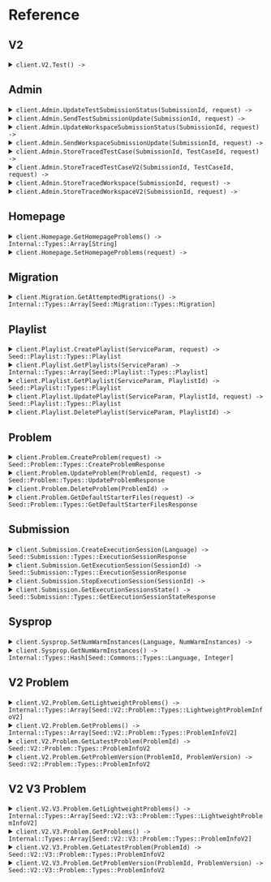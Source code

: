 # Reference
## V2
<details><summary><code>client.V2.Test() -> </code></summary>
<dl>
<dd>

#### 🔌 Usage

<dl>
<dd>

<dl>
<dd>

```ruby
client.v_2.test();
```
</dd>
</dl>
</dd>
</dl>


</dd>
</dl>
</details>

## Admin
<details><summary><code>client.Admin.UpdateTestSubmissionStatus(SubmissionId, request) -> </code></summary>
<dl>
<dd>

#### 🔌 Usage

<dl>
<dd>

<dl>
<dd>

```ruby
client.admin.update_test_submission_status();
```
</dd>
</dl>
</dd>
</dl>

#### ⚙️ Parameters

<dl>
<dd>

<dl>
<dd>

**submissionId:** `String` 
    
</dd>
</dl>

<dl>
<dd>

**request:** `Seed::Submission::Types::TestSubmissionStatus` 
    
</dd>
</dl>
</dd>
</dl>


</dd>
</dl>
</details>

<details><summary><code>client.Admin.SendTestSubmissionUpdate(SubmissionId, request) -> </code></summary>
<dl>
<dd>

#### 🔌 Usage

<dl>
<dd>

<dl>
<dd>

```ruby
client.admin.send_test_submission_update({
  updateTime:'2024-01-15T09:30:00Z'
});
```
</dd>
</dl>
</dd>
</dl>

#### ⚙️ Parameters

<dl>
<dd>

<dl>
<dd>

**submissionId:** `String` 
    
</dd>
</dl>

<dl>
<dd>

**request:** `Seed::Submission::Types::TestSubmissionUpdate` 
    
</dd>
</dl>
</dd>
</dl>


</dd>
</dl>
</details>

<details><summary><code>client.Admin.UpdateWorkspaceSubmissionStatus(SubmissionId, request) -> </code></summary>
<dl>
<dd>

#### 🔌 Usage

<dl>
<dd>

<dl>
<dd>

```ruby
client.admin.update_workspace_submission_status();
```
</dd>
</dl>
</dd>
</dl>

#### ⚙️ Parameters

<dl>
<dd>

<dl>
<dd>

**submissionId:** `String` 
    
</dd>
</dl>

<dl>
<dd>

**request:** `Seed::Submission::Types::WorkspaceSubmissionStatus` 
    
</dd>
</dl>
</dd>
</dl>


</dd>
</dl>
</details>

<details><summary><code>client.Admin.SendWorkspaceSubmissionUpdate(SubmissionId, request) -> </code></summary>
<dl>
<dd>

#### 🔌 Usage

<dl>
<dd>

<dl>
<dd>

```ruby
client.admin.send_workspace_submission_update({
  updateTime:'2024-01-15T09:30:00Z'
});
```
</dd>
</dl>
</dd>
</dl>

#### ⚙️ Parameters

<dl>
<dd>

<dl>
<dd>

**submissionId:** `String` 
    
</dd>
</dl>

<dl>
<dd>

**request:** `Seed::Submission::Types::WorkspaceSubmissionUpdate` 
    
</dd>
</dl>
</dd>
</dl>


</dd>
</dl>
</details>

<details><summary><code>client.Admin.StoreTracedTestCase(SubmissionId, TestCaseId, request) -> </code></summary>
<dl>
<dd>

#### 🔌 Usage

<dl>
<dd>

<dl>
<dd>

```ruby
client.admin.store_traced_test_case({
  submissionId:'d5e9c84f-c2b2-4bf4-b4b0-7ffd7a9ffc32',
  testCaseId:'testCaseId',
  result:{
    result:{
      passed:true
    },
    stdout:'stdout'
  },
  traceResponses:[{
    submissionId:'d5e9c84f-c2b2-4bf4-b4b0-7ffd7a9ffc32',
    lineNumber:1,
    expressionLocation:{
      start:1,
      offset:1
    },
    stack:{
      numStackFrames:1,
      topStackFrame:{
        methodName:'methodName',
        lineNumber:1,
        scopes:[{
          variables:{}
        }, {
          variables:{}
        }]
      }
    },
    stdout:'stdout'
  }, {
    submissionId:'d5e9c84f-c2b2-4bf4-b4b0-7ffd7a9ffc32',
    lineNumber:1,
    expressionLocation:{
      start:1,
      offset:1
    },
    stack:{
      numStackFrames:1,
      topStackFrame:{
        methodName:'methodName',
        lineNumber:1,
        scopes:[{
          variables:{}
        }, {
          variables:{}
        }]
      }
    },
    stdout:'stdout'
  }]
});
```
</dd>
</dl>
</dd>
</dl>

#### ⚙️ Parameters

<dl>
<dd>

<dl>
<dd>

**submissionId:** `String` 
    
</dd>
</dl>

<dl>
<dd>

**testCaseId:** `String` 
    
</dd>
</dl>

<dl>
<dd>

**result:** `Seed::Submission::Types::TestCaseResultWithStdout` 
    
</dd>
</dl>

<dl>
<dd>

**traceResponses:** `Internal::Types::Array[Seed::Submission::Types::TraceResponse]` 
    
</dd>
</dl>
</dd>
</dl>


</dd>
</dl>
</details>

<details><summary><code>client.Admin.StoreTracedTestCaseV2(SubmissionId, TestCaseId, request) -> </code></summary>
<dl>
<dd>

#### 🔌 Usage

<dl>
<dd>

<dl>
<dd>

```ruby
client.admin.store_traced_test_case_v_2();
```
</dd>
</dl>
</dd>
</dl>

#### ⚙️ Parameters

<dl>
<dd>

<dl>
<dd>

**submissionId:** `String` 
    
</dd>
</dl>

<dl>
<dd>

**testCaseId:** `String` 
    
</dd>
</dl>

<dl>
<dd>

**request:** `Internal::Types::Array[Seed::Submission::Types::TraceResponseV2]` 
    
</dd>
</dl>
</dd>
</dl>


</dd>
</dl>
</details>

<details><summary><code>client.Admin.StoreTracedWorkspace(SubmissionId, request) -> </code></summary>
<dl>
<dd>

#### 🔌 Usage

<dl>
<dd>

<dl>
<dd>

```ruby
client.admin.store_traced_workspace({
  submissionId:'d5e9c84f-c2b2-4bf4-b4b0-7ffd7a9ffc32',
  workspaceRunDetails:{
    exception:{
      exceptionType:'exceptionType',
      exceptionMessage:'exceptionMessage',
      exceptionStacktrace:'exceptionStacktrace'
    },
    stdout:'stdout'
  },
  traceResponses:[{
    submissionId:'d5e9c84f-c2b2-4bf4-b4b0-7ffd7a9ffc32',
    lineNumber:1,
    expressionLocation:{
      start:1,
      offset:1
    },
    stack:{
      numStackFrames:1,
      topStackFrame:{
        methodName:'methodName',
        lineNumber:1,
        scopes:[{
          variables:{}
        }, {
          variables:{}
        }]
      }
    },
    stdout:'stdout'
  }, {
    submissionId:'d5e9c84f-c2b2-4bf4-b4b0-7ffd7a9ffc32',
    lineNumber:1,
    expressionLocation:{
      start:1,
      offset:1
    },
    stack:{
      numStackFrames:1,
      topStackFrame:{
        methodName:'methodName',
        lineNumber:1,
        scopes:[{
          variables:{}
        }, {
          variables:{}
        }]
      }
    },
    stdout:'stdout'
  }]
});
```
</dd>
</dl>
</dd>
</dl>

#### ⚙️ Parameters

<dl>
<dd>

<dl>
<dd>

**submissionId:** `String` 
    
</dd>
</dl>

<dl>
<dd>

**workspaceRunDetails:** `Seed::Submission::Types::WorkspaceRunDetails` 
    
</dd>
</dl>

<dl>
<dd>

**traceResponses:** `Internal::Types::Array[Seed::Submission::Types::TraceResponse]` 
    
</dd>
</dl>
</dd>
</dl>


</dd>
</dl>
</details>

<details><summary><code>client.Admin.StoreTracedWorkspaceV2(SubmissionId, request) -> </code></summary>
<dl>
<dd>

#### 🔌 Usage

<dl>
<dd>

<dl>
<dd>

```ruby
client.admin.store_traced_workspace_v_2();
```
</dd>
</dl>
</dd>
</dl>

#### ⚙️ Parameters

<dl>
<dd>

<dl>
<dd>

**submissionId:** `String` 
    
</dd>
</dl>

<dl>
<dd>

**request:** `Internal::Types::Array[Seed::Submission::Types::TraceResponseV2]` 
    
</dd>
</dl>
</dd>
</dl>


</dd>
</dl>
</details>

## Homepage
<details><summary><code>client.Homepage.GetHomepageProblems() -> Internal::Types::Array[String]</code></summary>
<dl>
<dd>

#### 🔌 Usage

<dl>
<dd>

<dl>
<dd>

```ruby
client.homepage.get_homepage_problems();
```
</dd>
</dl>
</dd>
</dl>


</dd>
</dl>
</details>

<details><summary><code>client.Homepage.SetHomepageProblems(request) -> </code></summary>
<dl>
<dd>

#### 🔌 Usage

<dl>
<dd>

<dl>
<dd>

```ruby
client.homepage.set_homepage_problems();
```
</dd>
</dl>
</dd>
</dl>

#### ⚙️ Parameters

<dl>
<dd>

<dl>
<dd>

**request:** `Internal::Types::Array[String]` 
    
</dd>
</dl>
</dd>
</dl>


</dd>
</dl>
</details>

## Migration
<details><summary><code>client.Migration.GetAttemptedMigrations() -> Internal::Types::Array[Seed::Migration::Types::Migration]</code></summary>
<dl>
<dd>

#### 🔌 Usage

<dl>
<dd>

<dl>
<dd>

```ruby
client.migration.get_attempted_migrations({
  adminKeyHeader:'admin-key-header'
});
```
</dd>
</dl>
</dd>
</dl>

#### ⚙️ Parameters

<dl>
<dd>

<dl>
<dd>

**adminKeyHeader:** `String` 
    
</dd>
</dl>
</dd>
</dl>


</dd>
</dl>
</details>

## Playlist
<details><summary><code>client.Playlist.CreatePlaylist(ServiceParam, request) -> Seed::Playlist::Types::Playlist</code></summary>
<dl>
<dd>

#### 📝 Description

<dl>
<dd>

<dl>
<dd>

Create a new playlist
</dd>
</dl>
</dd>
</dl>

#### 🔌 Usage

<dl>
<dd>

<dl>
<dd>

```ruby
client.playlist.create_playlist({
  serviceParam:1,
  datetime:'2024-01-15T09:30:00Z',
  optionalDatetime:'2024-01-15T09:30:00Z'
});
```
</dd>
</dl>
</dd>
</dl>

#### ⚙️ Parameters

<dl>
<dd>

<dl>
<dd>

**serviceParam:** `Integer` 
    
</dd>
</dl>

<dl>
<dd>

**datetime:** `String` 
    
</dd>
</dl>

<dl>
<dd>

**optionalDatetime:** `String` 
    
</dd>
</dl>

<dl>
<dd>

**request:** `Seed::Playlist::Types::PlaylistCreateRequest` 
    
</dd>
</dl>
</dd>
</dl>


</dd>
</dl>
</details>

<details><summary><code>client.Playlist.GetPlaylists(ServiceParam) -> Internal::Types::Array[Seed::Playlist::Types::Playlist]</code></summary>
<dl>
<dd>

#### 📝 Description

<dl>
<dd>

<dl>
<dd>

Returns the user's playlists
</dd>
</dl>
</dd>
</dl>

#### 🔌 Usage

<dl>
<dd>

<dl>
<dd>

```ruby
client.playlist.get_playlists({
  serviceParam:1,
  limit:1,
  otherField:'otherField',
  multiLineDocs:'multiLineDocs'
});
```
</dd>
</dl>
</dd>
</dl>

#### ⚙️ Parameters

<dl>
<dd>

<dl>
<dd>

**serviceParam:** `Integer` 
    
</dd>
</dl>

<dl>
<dd>

**limit:** `Integer` 
    
</dd>
</dl>

<dl>
<dd>

**otherField:** `String` — i'm another field
    
</dd>
</dl>

<dl>
<dd>

**multiLineDocs:** `String` 

I'm a multiline
description
    
</dd>
</dl>

<dl>
<dd>

**optionalMultipleField:** `String` 
    
</dd>
</dl>

<dl>
<dd>

**multipleField:** `String` 
    
</dd>
</dl>
</dd>
</dl>


</dd>
</dl>
</details>

<details><summary><code>client.Playlist.GetPlaylist(ServiceParam, PlaylistId) -> Seed::Playlist::Types::Playlist</code></summary>
<dl>
<dd>

#### 📝 Description

<dl>
<dd>

<dl>
<dd>

Returns a playlist
</dd>
</dl>
</dd>
</dl>

#### 🔌 Usage

<dl>
<dd>

<dl>
<dd>

```ruby
client.playlist.get_playlist();
```
</dd>
</dl>
</dd>
</dl>

#### ⚙️ Parameters

<dl>
<dd>

<dl>
<dd>

**serviceParam:** `Integer` 
    
</dd>
</dl>

<dl>
<dd>

**playlistId:** `String` 
    
</dd>
</dl>
</dd>
</dl>


</dd>
</dl>
</details>

<details><summary><code>client.Playlist.UpdatePlaylist(ServiceParam, PlaylistId, request) -> Seed::Playlist::Types::Playlist</code></summary>
<dl>
<dd>

#### 📝 Description

<dl>
<dd>

<dl>
<dd>

Updates a playlist
</dd>
</dl>
</dd>
</dl>

#### 🔌 Usage

<dl>
<dd>

<dl>
<dd>

```ruby
client.playlist.update_playlist({
  name:'name',
  problems:['problems', 'problems']
});
```
</dd>
</dl>
</dd>
</dl>

#### ⚙️ Parameters

<dl>
<dd>

<dl>
<dd>

**serviceParam:** `Integer` 
    
</dd>
</dl>

<dl>
<dd>

**playlistId:** `String` 
    
</dd>
</dl>

<dl>
<dd>

**request:** `Seed::Playlist::Types::UpdatePlaylistRequest` 
    
</dd>
</dl>
</dd>
</dl>


</dd>
</dl>
</details>

<details><summary><code>client.Playlist.DeletePlaylist(ServiceParam, PlaylistId) -> </code></summary>
<dl>
<dd>

#### 📝 Description

<dl>
<dd>

<dl>
<dd>

Deletes a playlist
</dd>
</dl>
</dd>
</dl>

#### 🔌 Usage

<dl>
<dd>

<dl>
<dd>

```ruby
client.playlist.delete_playlist();
```
</dd>
</dl>
</dd>
</dl>

#### ⚙️ Parameters

<dl>
<dd>

<dl>
<dd>

**serviceParam:** `Integer` 
    
</dd>
</dl>

<dl>
<dd>

**playlistId:** `String` 
    
</dd>
</dl>
</dd>
</dl>


</dd>
</dl>
</details>

## Problem
<details><summary><code>client.Problem.CreateProblem(request) -> Seed::Problem::Types::CreateProblemResponse</code></summary>
<dl>
<dd>

#### 📝 Description

<dl>
<dd>

<dl>
<dd>

Creates a problem
</dd>
</dl>
</dd>
</dl>

#### 🔌 Usage

<dl>
<dd>

<dl>
<dd>

```ruby
client.problem.create_problem({
  problemName:'problemName',
  problemDescription:{
    boards:[]
  },
  files:{},
  inputParams:[{
    name:'name'
  }, {
    name:'name'
  }],
  testcases:[{
    testCase:{
      id:'id',
      params:[]
    }
  }, {
    testCase:{
      id:'id',
      params:[]
    }
  }],
  methodName:'methodName'
});
```
</dd>
</dl>
</dd>
</dl>

#### ⚙️ Parameters

<dl>
<dd>

<dl>
<dd>

**request:** `Seed::Problem::Types::CreateProblemRequest` 
    
</dd>
</dl>
</dd>
</dl>


</dd>
</dl>
</details>

<details><summary><code>client.Problem.UpdateProblem(ProblemId, request) -> Seed::Problem::Types::UpdateProblemResponse</code></summary>
<dl>
<dd>

#### 📝 Description

<dl>
<dd>

<dl>
<dd>

Updates a problem
</dd>
</dl>
</dd>
</dl>

#### 🔌 Usage

<dl>
<dd>

<dl>
<dd>

```ruby
client.problem.update_problem({
  problemName:'problemName',
  problemDescription:{
    boards:[]
  },
  files:{},
  inputParams:[{
    name:'name'
  }, {
    name:'name'
  }],
  testcases:[{
    testCase:{
      id:'id',
      params:[]
    }
  }, {
    testCase:{
      id:'id',
      params:[]
    }
  }],
  methodName:'methodName'
});
```
</dd>
</dl>
</dd>
</dl>

#### ⚙️ Parameters

<dl>
<dd>

<dl>
<dd>

**problemId:** `String` 
    
</dd>
</dl>

<dl>
<dd>

**request:** `Seed::Problem::Types::CreateProblemRequest` 
    
</dd>
</dl>
</dd>
</dl>


</dd>
</dl>
</details>

<details><summary><code>client.Problem.DeleteProblem(ProblemId) -> </code></summary>
<dl>
<dd>

#### 📝 Description

<dl>
<dd>

<dl>
<dd>

Soft deletes a problem
</dd>
</dl>
</dd>
</dl>

#### 🔌 Usage

<dl>
<dd>

<dl>
<dd>

```ruby
client.problem.delete_problem();
```
</dd>
</dl>
</dd>
</dl>

#### ⚙️ Parameters

<dl>
<dd>

<dl>
<dd>

**problemId:** `String` 
    
</dd>
</dl>
</dd>
</dl>


</dd>
</dl>
</details>

<details><summary><code>client.Problem.GetDefaultStarterFiles(request) -> Seed::Problem::Types::GetDefaultStarterFilesResponse</code></summary>
<dl>
<dd>

#### 📝 Description

<dl>
<dd>

<dl>
<dd>

Returns default starter files for problem
</dd>
</dl>
</dd>
</dl>

#### 🔌 Usage

<dl>
<dd>

<dl>
<dd>

```ruby
client.problem.get_default_starter_files({
  inputParams:[{
    name:'name'
  }, {
    name:'name'
  }],
  methodName:'methodName'
});
```
</dd>
</dl>
</dd>
</dl>

#### ⚙️ Parameters

<dl>
<dd>

<dl>
<dd>

**inputParams:** `Internal::Types::Array[Seed::Problem::Types::VariableTypeAndName]` 
    
</dd>
</dl>

<dl>
<dd>

**outputType:** `Seed::Commons::Types::VariableType` 
    
</dd>
</dl>

<dl>
<dd>

**methodName:** `String` 

The name of the `method` that the student has to complete.
The method name cannot include the following characters:
  - Greater Than `>`
  - Less Than `<``
  - Equals `=`
  - Period `.`
    
</dd>
</dl>
</dd>
</dl>


</dd>
</dl>
</details>

## Submission
<details><summary><code>client.Submission.CreateExecutionSession(Language) -> Seed::Submission::Types::ExecutionSessionResponse</code></summary>
<dl>
<dd>

#### 📝 Description

<dl>
<dd>

<dl>
<dd>

Returns sessionId and execution server URL for session. Spins up server.
</dd>
</dl>
</dd>
</dl>

#### 🔌 Usage

<dl>
<dd>

<dl>
<dd>

```ruby
client.submission.create_execution_session();
```
</dd>
</dl>
</dd>
</dl>

#### ⚙️ Parameters

<dl>
<dd>

<dl>
<dd>

**language:** `Seed::Commons::Types::Language` 
    
</dd>
</dl>
</dd>
</dl>


</dd>
</dl>
</details>

<details><summary><code>client.Submission.GetExecutionSession(SessionId) -> Seed::Submission::Types::ExecutionSessionResponse</code></summary>
<dl>
<dd>

#### 📝 Description

<dl>
<dd>

<dl>
<dd>

Returns execution server URL for session. Returns empty if session isn't registered.
</dd>
</dl>
</dd>
</dl>

#### 🔌 Usage

<dl>
<dd>

<dl>
<dd>

```ruby
client.submission.get_execution_session();
```
</dd>
</dl>
</dd>
</dl>

#### ⚙️ Parameters

<dl>
<dd>

<dl>
<dd>

**sessionId:** `String` 
    
</dd>
</dl>
</dd>
</dl>


</dd>
</dl>
</details>

<details><summary><code>client.Submission.StopExecutionSession(SessionId) -> </code></summary>
<dl>
<dd>

#### 📝 Description

<dl>
<dd>

<dl>
<dd>

Stops execution session.
</dd>
</dl>
</dd>
</dl>

#### 🔌 Usage

<dl>
<dd>

<dl>
<dd>

```ruby
client.submission.stop_execution_session();
```
</dd>
</dl>
</dd>
</dl>

#### ⚙️ Parameters

<dl>
<dd>

<dl>
<dd>

**sessionId:** `String` 
    
</dd>
</dl>
</dd>
</dl>


</dd>
</dl>
</details>

<details><summary><code>client.Submission.GetExecutionSessionsState() -> Seed::Submission::Types::GetExecutionSessionStateResponse</code></summary>
<dl>
<dd>

#### 🔌 Usage

<dl>
<dd>

<dl>
<dd>

```ruby
client.submission.get_execution_sessions_state();
```
</dd>
</dl>
</dd>
</dl>


</dd>
</dl>
</details>

## Sysprop
<details><summary><code>client.Sysprop.SetNumWarmInstances(Language, NumWarmInstances) -> </code></summary>
<dl>
<dd>

#### 🔌 Usage

<dl>
<dd>

<dl>
<dd>

```ruby
client.sysprop.set_num_warm_instances();
```
</dd>
</dl>
</dd>
</dl>

#### ⚙️ Parameters

<dl>
<dd>

<dl>
<dd>

**language:** `Seed::Commons::Types::Language` 
    
</dd>
</dl>

<dl>
<dd>

**numWarmInstances:** `Integer` 
    
</dd>
</dl>
</dd>
</dl>


</dd>
</dl>
</details>

<details><summary><code>client.Sysprop.GetNumWarmInstances() -> Internal::Types::Hash[Seed::Commons::Types::Language, Integer]</code></summary>
<dl>
<dd>

#### 🔌 Usage

<dl>
<dd>

<dl>
<dd>

```ruby
client.sysprop.get_num_warm_instances();
```
</dd>
</dl>
</dd>
</dl>


</dd>
</dl>
</details>

## V2 Problem
<details><summary><code>client.V2.Problem.GetLightweightProblems() -> Internal::Types::Array[Seed::V2::Problem::Types::LightweightProblemInfoV2]</code></summary>
<dl>
<dd>

#### 📝 Description

<dl>
<dd>

<dl>
<dd>

Returns lightweight versions of all problems
</dd>
</dl>
</dd>
</dl>

#### 🔌 Usage

<dl>
<dd>

<dl>
<dd>

```ruby
client.v_2.problem.get_lightweight_problems();
```
</dd>
</dl>
</dd>
</dl>


</dd>
</dl>
</details>

<details><summary><code>client.V2.Problem.GetProblems() -> Internal::Types::Array[Seed::V2::Problem::Types::ProblemInfoV2]</code></summary>
<dl>
<dd>

#### 📝 Description

<dl>
<dd>

<dl>
<dd>

Returns latest versions of all problems
</dd>
</dl>
</dd>
</dl>

#### 🔌 Usage

<dl>
<dd>

<dl>
<dd>

```ruby
client.v_2.problem.get_problems();
```
</dd>
</dl>
</dd>
</dl>


</dd>
</dl>
</details>

<details><summary><code>client.V2.Problem.GetLatestProblem(ProblemId) -> Seed::V2::Problem::Types::ProblemInfoV2</code></summary>
<dl>
<dd>

#### 📝 Description

<dl>
<dd>

<dl>
<dd>

Returns latest version of a problem
</dd>
</dl>
</dd>
</dl>

#### 🔌 Usage

<dl>
<dd>

<dl>
<dd>

```ruby
client.v_2.problem.get_latest_problem();
```
</dd>
</dl>
</dd>
</dl>

#### ⚙️ Parameters

<dl>
<dd>

<dl>
<dd>

**problemId:** `String` 
    
</dd>
</dl>
</dd>
</dl>


</dd>
</dl>
</details>

<details><summary><code>client.V2.Problem.GetProblemVersion(ProblemId, ProblemVersion) -> Seed::V2::Problem::Types::ProblemInfoV2</code></summary>
<dl>
<dd>

#### 📝 Description

<dl>
<dd>

<dl>
<dd>

Returns requested version of a problem
</dd>
</dl>
</dd>
</dl>

#### 🔌 Usage

<dl>
<dd>

<dl>
<dd>

```ruby
client.v_2.problem.get_problem_version();
```
</dd>
</dl>
</dd>
</dl>

#### ⚙️ Parameters

<dl>
<dd>

<dl>
<dd>

**problemId:** `String` 
    
</dd>
</dl>

<dl>
<dd>

**problemVersion:** `Integer` 
    
</dd>
</dl>
</dd>
</dl>


</dd>
</dl>
</details>

## V2 V3 Problem
<details><summary><code>client.V2.V3.Problem.GetLightweightProblems() -> Internal::Types::Array[Seed::V2::V3::Problem::Types::LightweightProblemInfoV2]</code></summary>
<dl>
<dd>

#### 📝 Description

<dl>
<dd>

<dl>
<dd>

Returns lightweight versions of all problems
</dd>
</dl>
</dd>
</dl>

#### 🔌 Usage

<dl>
<dd>

<dl>
<dd>

```ruby
client.v_2.problem.get_lightweight_problems();
```
</dd>
</dl>
</dd>
</dl>


</dd>
</dl>
</details>

<details><summary><code>client.V2.V3.Problem.GetProblems() -> Internal::Types::Array[Seed::V2::V3::Problem::Types::ProblemInfoV2]</code></summary>
<dl>
<dd>

#### 📝 Description

<dl>
<dd>

<dl>
<dd>

Returns latest versions of all problems
</dd>
</dl>
</dd>
</dl>

#### 🔌 Usage

<dl>
<dd>

<dl>
<dd>

```ruby
client.v_2.problem.get_problems();
```
</dd>
</dl>
</dd>
</dl>


</dd>
</dl>
</details>

<details><summary><code>client.V2.V3.Problem.GetLatestProblem(ProblemId) -> Seed::V2::V3::Problem::Types::ProblemInfoV2</code></summary>
<dl>
<dd>

#### 📝 Description

<dl>
<dd>

<dl>
<dd>

Returns latest version of a problem
</dd>
</dl>
</dd>
</dl>

#### 🔌 Usage

<dl>
<dd>

<dl>
<dd>

```ruby
client.v_2.problem.get_latest_problem();
```
</dd>
</dl>
</dd>
</dl>

#### ⚙️ Parameters

<dl>
<dd>

<dl>
<dd>

**problemId:** `String` 
    
</dd>
</dl>
</dd>
</dl>


</dd>
</dl>
</details>

<details><summary><code>client.V2.V3.Problem.GetProblemVersion(ProblemId, ProblemVersion) -> Seed::V2::V3::Problem::Types::ProblemInfoV2</code></summary>
<dl>
<dd>

#### 📝 Description

<dl>
<dd>

<dl>
<dd>

Returns requested version of a problem
</dd>
</dl>
</dd>
</dl>

#### 🔌 Usage

<dl>
<dd>

<dl>
<dd>

```ruby
client.v_2.problem.get_problem_version();
```
</dd>
</dl>
</dd>
</dl>

#### ⚙️ Parameters

<dl>
<dd>

<dl>
<dd>

**problemId:** `String` 
    
</dd>
</dl>

<dl>
<dd>

**problemVersion:** `Integer` 
    
</dd>
</dl>
</dd>
</dl>


</dd>
</dl>
</details>
